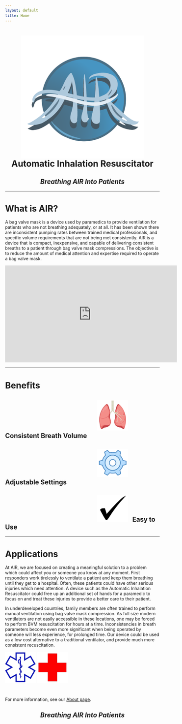 ```yaml
---
layout: default
title: Home
---
```

<h1 align="center"><img src="/assets/img/air_logo.png" width="400" align="center"><br>Automatic Inhalation Resuscitator</h1>
<h2 align="center"><i>Breathing AIR Into Patients</i></h2>

<hr class="section">

# What is AIR?
A bag valve mask is a device used by paramedics to provide ventilation for patients who are not breathing adequately, or at all. It has been shown there are inconsistent pumping rates between trained medical professionals, and specific volume requirements that are not being met consistently. AIR is a device that is compact, inexpensive, and capable of delivering consistent breaths to a patient through bag valve mask compressions. The objective is to reduce the amount of medical attention and expertise required to operate a bag valve mask.

<p align="center">
  <iframe width="560" height="315" src="https://www.youtube.com/embed/0yB5J2ihjF8" frameborder="0" allow="accelerometer; autoplay; encrypted-media; gyroscope; picture-in-picture" allowfullscreen></iframe>
</p>

<hr class="section">

# Benefits

<h2 align="left"><img src="/assets/img/Lungs.png" style="padding-left:300px; padding-right:10px" width="100"> Consistent Breath Volume </h2>
<h2 align="left"><img src="/assets/img/Gear.png" style="padding-left:300px; padding-right:10px" width="100"> Adjustable Settings </h2>
<h2 align="left"><img src="/assets/img/Checkmark.png" style="padding-left:300px; padding-right:10px" width="100"> Easy to Use </h2>

<hr class="section">

# Applications

At AIR, we are focused on creating a meaningful solution to a problem which could affect you or someone you know at any moment. First responders work tirelessly to ventilate a patient and keep them breathing until they get to a hospital. Often, these patients could have other serious injuries which need attention. A device such as the Automatic Inhalation Resuscitator could free up an additional set of hands for a paramedic to focus on and treat these injuries to provide a better care to their patient.

In underdeveloped countries, family members are often trained to perform manual ventilation using bag valve mask compression. As full size modern ventilators are not easily accessible in these locations, one may be forced to perform BVM resuscitation for hours at a time. Inconsistencies in breath parameters become even more significant when being operated by someone will less experience, for prolonged time. Our device could be used as a low cost alternative to a traditional ventilator, and provide much more consistent recuscitation.

<img src="/assets/img/General_Paramedic_Logo.png" style="padding-left: 250 px" width="100" align="center">
<img src="/assets/img/Red_Cross.png" style="padding-left: 100 px" width="100" align="center">

&nbsp;

For more information, see our <a href="/about.html">About page</a>.

<h2 align="center"><i>Breathing AIR Into Patients</i></h2>

&nbsp;
